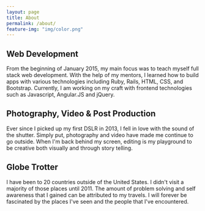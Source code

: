 ```yaml
---
layout: page
title: About
permalink: /about/
feature-img: "img/color.png"
---
```


<h2>Web Development</h2>

<p>From the beginning of January 2015, my main focus was to teach myself full stack web development. With the help of my mentors, I learned how to build apps with various technologies including Ruby, Rails, HTML, CSS, and Bootstrap. Currently, I am working on my craft with frontend technologies such as Javascript, Angular.JS and jQuery.</p>

<h2>Photography, Video & Post Production</h2>

<p>Ever since I picked up my first DSLR in 2013, I fell in love with the sound of the shutter. Simply put, photography and video have made me continue to go outside. When I'm back behind my screen, editing is my playground to be creative both visually and through story telling.</p>

<h2>Globe Trotter</h2>

<p>I have been to 20 countries outside of the United States. I didn't visit a majority of those places until 2011. The amount of problem solving and self awareness that I gained can be attributed to my travels. I will forever be fascinated by the places I've seen and the people that I've encountered.</p>